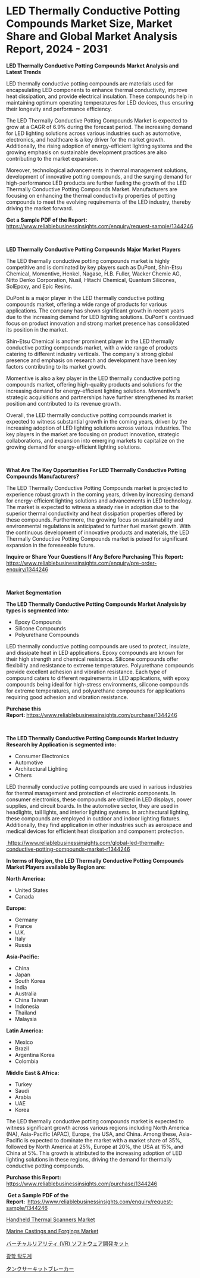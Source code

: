 <p><h1>LED Thermally Conductive Potting Compounds Market Size, Market Share and Global Market Analysis Report, 2024 - 2031</h1></p><p><strong>LED Thermally Conductive Potting Compounds Market Analysis and Latest Trends</strong></p>
<p><p>LED thermally conductive potting compounds are materials used for encapsulating LED components to enhance thermal conductivity, improve heat dissipation, and provide electrical insulation. These compounds help in maintaining optimum operating temperatures for LED devices, thus ensuring their longevity and performance efficiency.</p><p>The LED Thermally Conductive Potting Compounds Market is expected to grow at a CAGR of 6.9% during the forecast period. The increasing demand for LED lighting solutions across various industries such as automotive, electronics, and healthcare is a key driver for the market growth. Additionally, the rising adoption of energy-efficient lighting systems and the growing emphasis on sustainable development practices are also contributing to the market expansion.</p><p>Moreover, technological advancements in thermal management solutions, development of innovative potting compounds, and the surging demand for high-performance LED products are further fueling the growth of the LED Thermally Conductive Potting Compounds Market. Manufacturers are focusing on enhancing the thermal conductivity properties of potting compounds to meet the evolving requirements of the LED industry, thereby driving the market forward.</p></p>
<p><strong>Get a Sample PDF of the Report:&nbsp;</strong> <a href="https://www.reliablebusinessinsights.com/enquiry/request-sample/1344246">https://www.reliablebusinessinsights.com/enquiry/request-sample/1344246</a></p>
<p>&nbsp;</p>
<p><strong>LED Thermally Conductive Potting Compounds Major Market Players</strong></p>
<p><p>The LED thermally conductive potting compounds market is highly competitive and is dominated by key players such as DuPont, Shin-Etsu Chemical, Momentive, Henkel, Nagase, H.B. Fuller, Wacker Chemie AG, Nitto Denko Corporation, Nusil, Hitachi Chemical, Quantum Silicones, SolEpoxy, and Epic Resins.</p><p>DuPont is a major player in the LED thermally conductive potting compounds market, offering a wide range of products for various applications. The company has shown significant growth in recent years due to the increasing demand for LED lighting solutions. DuPont's continued focus on product innovation and strong market presence has consolidated its position in the market.</p><p>Shin-Etsu Chemical is another prominent player in the LED thermally conductive potting compounds market, with a wide range of products catering to different industry verticals. The company's strong global presence and emphasis on research and development have been key factors contributing to its market growth.</p><p>Momentive is also a key player in the LED thermally conductive potting compounds market, offering high-quality products and solutions for the increasing demand for energy-efficient lighting solutions. Momentive's strategic acquisitions and partnerships have further strengthened its market position and contributed to its revenue growth.</p><p>Overall, the LED thermally conductive potting compounds market is expected to witness substantial growth in the coming years, driven by the increasing adoption of LED lighting solutions across various industries. The key players in the market are focusing on product innovation, strategic collaborations, and expansion into emerging markets to capitalize on the growing demand for energy-efficient lighting solutions.</p></p>
<p>&nbsp;</p>
<p><strong>What Are The Key Opportunities For LED Thermally Conductive Potting Compounds Manufacturers?</strong></p>
<p><p>The LED Thermally Conductive Potting Compounds market is projected to experience robust growth in the coming years, driven by increasing demand for energy-efficient lighting solutions and advancements in LED technology. The market is expected to witness a steady rise in adoption due to the superior thermal conductivity and heat dissipation properties offered by these compounds. Furthermore, the growing focus on sustainability and environmental regulations is anticipated to further fuel market growth. With the continuous development of innovative products and materials, the LED Thermally Conductive Potting Compounds market is poised for significant expansion in the foreseeable future.</p></p>
<p><strong>Inquire or Share Your Questions If Any Before Purchasing This Report:</strong> <a href="https://www.reliablebusinessinsights.com/enquiry/pre-order-enquiry/1344246">https://www.reliablebusinessinsights.com/enquiry/pre-order-enquiry/1344246</a></p>
<p>&nbsp;</p>
<p><strong>Market Segmentation</strong></p>
<p><strong>The LED Thermally Conductive Potting Compounds Market Analysis by types is segmented into:</strong></p>
<p><ul><li>Epoxy Compounds</li><li>Silicone Compounds</li><li>Polyurethane Compounds</li></ul></p>
<p><p>LED thermally conductive potting compounds are used to protect, insulate, and dissipate heat in LED applications. Epoxy compounds are known for their high strength and chemical resistance. Silicone compounds offer flexibility and resistance to extreme temperatures. Polyurethane compounds provide excellent adhesion and vibration resistance. Each type of compound caters to different requirements in LED applications, with epoxy compounds being ideal for high-stress environments, silicone compounds for extreme temperatures, and polyurethane compounds for applications requiring good adhesion and vibration resistance.</p></p>
<p><strong>Purchase this Report:&nbsp;</strong><a href="https://www.reliablebusinessinsights.com/purchase/1344246">https://www.reliablebusinessinsights.com/purchase/1344246</a></p>
<p>&nbsp;</p>
<p><strong>The LED Thermally Conductive Potting Compounds Market Industry Research by Application is segmented into:</strong></p>
<p><ul><li>Consumer Electronics</li><li>Automotive</li><li>Architectural Lighting</li><li>Others</li></ul></p>
<p><p>LED thermally conductive potting compounds are used in various industries for thermal management and protection of electronic components. In consumer electronics, these compounds are utilized in LED displays, power supplies, and circuit boards. In the automotive sector, they are used in headlights, tail lights, and interior lighting systems. In architectural lighting, these compounds are employed in outdoor and indoor lighting fixtures. Additionally, they find application in other industries such as aerospace and medical devices for efficient heat dissipation and component protection.</p></p>
<p><a href="https://www.reliablebusinessinsights.com/global-led-thermally-conductive-potting-compounds-market-r1344246">&nbsp;https://www.reliablebusinessinsights.com/global-led-thermally-conductive-potting-compounds-market-r1344246</a></p>
<p><strong>In terms of Region, the LED Thermally Conductive Potting Compounds Market Players available by Region are:</strong></p>
<p>
    <p> <strong> North America: </strong>
        <ul>
            <li>United States</li>
            <li>Canada</li>
        </ul>
        </p> 
    <p> <strong> Europe: </strong>
        <ul>
            <li>Germany</li>
            <li>France</li>
            <li>U.K.</li>
            <li>Italy</li>
            <li>Russia</li>
        </ul>
        </p> 
    <p> <strong> Asia-Pacific: </strong>
        <ul>
            <li>China</li>
            <li>Japan</li>
            <li>South Korea</li>
            <li>India</li>
            <li>Australia</li>
            <li>China Taiwan</li>
            <li>Indonesia</li>
            <li>Thailand</li>
            <li>Malaysia</li>
        </ul>
        </p> 
    <p> <strong> Latin America: </strong>
        <ul>
            <li>Mexico</li>
            <li>Brazil</li>
            <li>Argentina Korea</li>
            <li>Colombia</li>
        </ul>
        </p> 
    <p> <strong> Middle East & Africa: </strong>
        <ul>
            <li>Turkey</li>
            <li>Saudi</li>
            <li>Arabia</li>
            <li>UAE</li>
            <li>Korea</li>
        </ul>
    </p>
    </p>
<p><p>The LED thermally conductive potting compounds market is expected to witness significant growth across various regions including North America (NA), Asia-Pacific (APAC), Europe, the USA, and China. Among these, Asia-Pacific is expected to dominate the market with a market share of 35%, followed by North America at 25%, Europe at 20%, the USA at 15%, and China at 5%. This growth is attributed to the increasing adoption of LED lighting solutions in these regions, driving the demand for thermally conductive potting compounds.</p></p>
<p><strong>Purchase this Report: </strong><a href="https://www.reliablebusinessinsights.com/purchase/1344246">https://www.reliablebusinessinsights.com/purchase/1344246</a></p>
<p>&nbsp;<strong>Get a Sample PDF of the Report:&nbsp;&nbsp;</strong><a href="https://www.reliablebusinessinsights.com/enquiry/request-sample/1344246">https://www.reliablebusinessinsights.com/enquiry/request-sample/1344246</a></p>
<p><strong></strong></p>
<p><p><a href="https://issuu.com/reportprime-2/docs/handheld-thermal-scanners-market-size-2030.pptx">Handheld Thermal Scanners Market</a></p><p><a href="https://github.com/changoleonlaverguenzanoexiste/Market-Research-Report-List-3/blob/main/marine-castings-and-forgings-market.md">Marine Castings and Forgings Market</a></p><p><a href="https://medium.com/@alexsania91/%E3%83%90%E3%83%BC%E3%83%81%E3%83%A3%E3%83%AB-%E3%83%AA%E3%82%A2%E3%83%AA%E3%83%86%E3%82%A3-vr-%E3%82%BD%E3%83%95%E3%83%88%E3%82%A6%E3%82%A7%E3%82%A2%E9%96%8B%E7%99%BA%E3%82%AD%E3%83%83%E3%83%88%E5%B8%82%E5%A0%B4%E3%81%AE%E5%B1%95%E6%9C%9B-%E6%A5%AD%E7%95%8C%E3%81%AE%E6%A6%82%E8%A6%81%E3%81%A8%E4%BA%88%E6%B8%AC-2024%E5%B9%B4%E3%81%8B%E3%82%892031%E5%B9%B4-e081584e907e">バーチャルリアリティ (VR) ソフトウェア開発キット</a></p><p><a href="https://medium.com/@tarynhermanii/%EA%B4%91%ED%95%99-%ED%83%81%EB%8F%84%EA%B3%84-%EC%8B%9C%EC%9E%A5-%EC%A1%B0%EC%82%AC-%EB%B3%B4%EA%B3%A0%EC%84%9C-%EA%B7%B8-%EC%97%AD%EC%82%AC-%EB%B0%8F-2024%EB%85%84%EB%B6%80%ED%84%B0-2031%EB%85%84%EA%B9%8C%EC%A7%80%EC%9D%98-%EC%98%88%EC%B8%A1-e936028a71fd">광학 탁도계</a></p><p><a href="https://github.com/dandier2003/Market-Research-Report-List-1/blob/main/684412499871.md">タンクサーキットブレーカー</a></p></p>